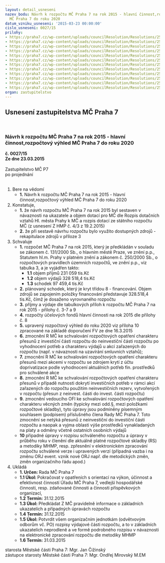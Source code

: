 ```yaml
---
layout: detail_usneseni
nazev_bodu: Návrh k rozpočtu MČ Praha 7 na rok 2015 - hlavní činnost,rozpočtový výhled
  MČ Praha 7 do roku 2020
datum_vzniku_usneseni: '2015-03-23 00:00:00'
cislo_usneseni: 0027/15
prilohy:
- https://praha7.cz/wp-content/uploads/councilResolution/Resolutions/25568/2-15-p1_-_mensi.doc
- https://praha7.cz/wp-content/uploads/councilResolution/Resolutions/25568/2-15-p2.pdf
- https://praha7.cz/wp-content/uploads/councilResolution/Resolutions/25568/2-15-p3.xls
- https://praha7.cz/wp-content/uploads/councilResolution/Resolutions/25568/2-15-p4.xls
- https://praha7.cz/wp-content/uploads/councilResolution/Resolutions/25568/2-15-p5.xls
- https://praha7.cz/wp-content/uploads/councilResolution/Resolutions/25568/2-15-p6.xls
- https://praha7.cz/wp-content/uploads/councilResolution/Resolutions/25568/2-15-p7.xls
- https://praha7.cz/wp-content/uploads/councilResolution/Resolutions/25568/2-15-p8_-__fondy_m%c4%8d_p7__2015.doc
- https://praha7.cz/wp-content/uploads/councilResolution/Resolutions/25568/2-15-p9.xls
- https://praha7.cz/wp-content/uploads/councilResolution/Resolutions/25568/2-15-p_10.xls
- https://praha7.cz/wp-content/uploads/councilResolution/Resolutions/25568/2-15-z%c3%a1pis_FV-16_3_.pdf
- https://praha7.cz/wp-content/uploads/councilResolution/Resolutions/25568/2-15-0188r.doc
organ: zastupitelstvo
---
```

<div id="ucUsn_pList" class="usn">
	<span><h2>Usnesení zastupitelstva MČ Praha 7 </h2>
<br></span><div class="standBody">
<span><h3>Návrh k rozpočtu MČ Praha 7 na rok 2015 - hlavní činnost,rozpočtový výhled MČ Praha 7 do roku 2020</h3></span><div class="center">
		<strong>č. 0027/15</strong><br>
	</div>
<div class="center">
		<strong>Ze dne 23.03.2015</strong><br><br>
	</div>Zastupitelstvo MČ P7<br> po projednání<br><br><ol>
<li>Bere na vědomí<ul><li>
<strong>1.</strong> Návrh k rozpočtu MČ Praha 7 na rok 2015 - hlavní činnost,rozpočtový výhled MČ Praha 7 do roku 2020</li></ul>
</li>
<li>Konstatuje,<ul>
<li>
<strong>1.</strong> že návrh rozpočtu MČ Praha 7 na rok 2015 byl sestaven v návaznosti na ukazatele a objem dotací pro MČ dle Rozpis dotačních vztahů Hl. města Prahy k MČ  a rozpis dotací ze státního rozpočtu MČ (z usnesení Z HMP č. 4/3 z 19.2.2015)</li>
<li>
<strong>2.</strong> že při sestavě návrhu rozpočtu bylo využito dostupných zdrojů - rekapitulace zdrojů v příloze 3 </li>
</ul>
</li>
<li>Schvaluje<ul>
<li>
<strong>1.</strong> rozpočet MČ Praha 7 na rok 2015, který je předkládán v souladu se zákonem  č. 131/2000 Sb., o hlavním městě Praze, ve znění p.p., Statutem hl.m. Prahy  v platném znění a zákonem č. 250/2000 Sb., o rozpočtových pravidlech územních rozpočtů, ve znění p.p., viz tabulka 3, a je vyjádřen takto:<ul>
<li>
<strong>1.1</strong> objem příjmů  231 059 tis.Kč</li>
<li>
<strong>1.2</strong> objem výdajů  328 518,4 tis.Kč</li>
<li>
<strong>1.3</strong> schodek           97 459,4 tis.Kč</li>
</ul>
</li>
<li>
<strong>2.</strong> plánovaný schodek, který je kryt třídou 8 - financování. Objem zdrojů se zapojením položky financování představuje 328.518,4 tis.Kč, čímž je dosaženo vyrovnaného rozpočtu </li>
<li>
<strong>3.</strong> příjmy a výdaje dle tabulkových příloh k rozpočtu MČ Praha 7 na rok 2015 - přílohy č. 3-7 a 9</li>
<li>
<strong>4.</strong> rozpočty účelových fondů hlavní činnosti na rok 2015 dle přílohy č. 8    </li>
<li>
<strong>5.</strong> upravený rozpočtový výhled do roku 2020 viz příloha 10 zpracované na základě doporučení FV ze dne 16.3.2015 </li>
<li>
<strong>6.</strong> zmocnění R MČ ke schvalování rozpočtových opatření charakteru přesunů  z investiční části rozpočtu do neinvestiční části rozpočtu po vyhodnocení potřeb  a charakteru výdajů u akcí zařazených do rozpočtu  (např. v návaznosti na uzavírání smluvních vztahů);</li>
<li>
<strong>7.</strong> zmocnění R MČ ke schvalování rozpočtových opatření charakteru přesunů mezi akcemi v rozpočtu  se zdrojem krytí z účtu doprivatizace  podle vyhodnocení aktuálních potřeb fin. prostředků  pro schválené akce</li>
<li>
<strong>8.</strong> zmocnění R MČ ke schvalování rozpočtových opatření charakteru přesunů  v případě nutnosti dokrytí investičních potřeb v rámci akcí zařazených do rozpočtu použitím neinvestičních rezerv, vytvořených v rozpočtu (přesun  z neinvest. části do invest. části rozpočtu) </li>
<li>
<strong>9.</strong> zmocnění vedoucího OFI ke schvalování rozpočtových opatření charakteru věcných změn (typicky mezi odd.§, mezi položkami rozpočtové skladby), tyto úpravy jsou podmíněny písemným souhlasem (podpisem) příslušného člena Rady MČ Praha 7. Toto zmocnění se netýká přesunů z neinvestiční do investiční části rozpočtu a naopak a vyjma oblasti výše prostředků vynakladaných na platy  a odměny včetně ostatních osobních výdajů </li>
<li>
<strong>10</strong> případné úpravy v rozpisu schváleného rozpočtu a úpravy v průběhu roku  v členění dle aktuálně platné rozpočtové skladby (RS) a metodiky MHMP,  resp. zpřesnění v elektronickém zpracování rozpočtu schválené verze i upravených verzí (případná vazba i na změnu ORJ event. vznik nové ORJ  např. dle metodických změn, změn  organizačního řádu apod.)          </li>
</ul>
</li>
<li>Ukládá<ul>
<li>
<strong>1. Určen: </strong>Rada MČ Praha 7</li>
<li>
<strong>1.1 Úkol: </strong>Pokračovat v opatřeních s orientací na výkon, účinnost a efektivnost činností Úřadu MČ Praha 7, vedlejší hospodářské činnosti, resp. zdaňované činnosti a činnosti příspěvkových organizací,</li>
<li>
<strong>1.2 Termín: </strong>31.12.2015</li>
<li>
<strong>1.3 Úkol: </strong>Předkládat Z MČ pravidelně informace o základních ukazatelích  a případných úpravách rozpočtu </li>
<li>
<strong>1.4 Termín: </strong>31.12.2015</li>
<li>
<strong>1.5 Úkol: </strong>Potvrdit všem organizačním jednotkám (odvětvovým odborům vč. PO) rozpisy výdajové části rozpočtu, a to v základních ukazatelích neprodleně  a ve formě podrobného rozpisu v návaznosti na elektronické zpracování rozpočtu dle metodiky MHMP</li>
<li>
<strong>1.6 Termín: </strong>31.03.2015</li>
</ul>
</li>
</ol>starosta Městské části Praha 7: Mgr. Jan Čižinský<br>zástupce starosty Městské části Praha 7: Mgr. Ondřej Mirovský M.EM
</div>
</div>